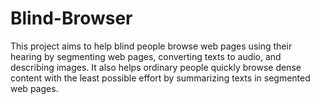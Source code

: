# Blind-Browser
This project aims to help blind people browse web pages using their hearing by segmenting web pages, converting texts to audio, and describing images. It also helps ordinary people quickly browse dense content with the least possible effort by summarizing texts in segmented web pages.
